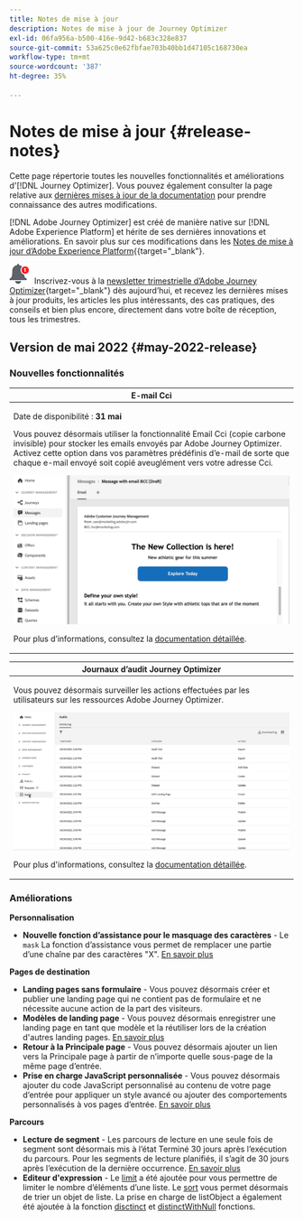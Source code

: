```yaml
---
title: Notes de mise à jour
description: Notes de mise à jour de Journey Optimizer
exl-id: 06fa956a-b500-416e-9d42-b683c328e837
source-git-commit: 53a625c0e62fbfae703b40bb1d47105c168730ea
workflow-type: tm+mt
source-wordcount: '387'
ht-degree: 35%

---
```


# Notes de mise à jour {#release-notes}

Cette page répertorie toutes les nouvelles fonctionnalités et améliorations d&#39;[!DNL Journey Optimizer]. Vous pouvez également consulter la page relative aux [dernières mises à jour de la documentation](documentation-updates.md) pour prendre connaissance des autres modifications.

[!DNL Adobe Journey Optimizer] est créé de manière native sur [!DNL Adobe Experience Platform] et hérite de ses dernières innovations et améliorations. En savoir plus sur ces modifications dans les [Notes de mise à jour d’Adobe Experience Platform](https://experienceleague.adobe.com/docs/experience-platform/release-notes/latest.html?lang=fr){{target=&quot;_blank&quot;}.

![Newsletter](../assets/do-not-localize/nl-icon.png) Inscrivez-vous à la [newsletter trimestrielle d’Adobe Journey Optimizer](https://www.adobe.com/subscription/Adobe_Journey_Optimizer_NL.html){target=&quot;_blank&quot;} dès aujourd’hui, et recevez les dernières mises à jour produits, les articles les plus intéressants, des cas pratiques, des conseils et bien plus encore, directement dans votre boîte de réception, tous les trimestres.

## Version de mai 2022 {#may-2022-release}

### Nouvelles fonctionnalités

<!--table>
<thead>
<tr>
<th><strong>Message Frequency Rules</strong><br/></th>
</tr>
</thead>
<tbody>
<tr>
<td>
<p>You can now set cross-channel business rules that will automatically exclude over-solicited profiles from messages and actions.</p>
<img src="assets/frequency-rn.gif"/>
<p>For more information, refer to the <a href="../configuration/frequency-rules.md">detailed documentation</a>.</p>
</td>
</tr>
</tbody>
</table-->


<table>
<thead>
<tr>
<th><strong>E-mail Cci</strong><br/></th>
</tr>
</thead>
<tbody>
<tr>
<td>
<p>Date de disponibilité : <strong>31 mai</strong></p>
<p>Vous pouvez désormais utiliser la fonctionnalité Email Cci (copie carbone invisible) pour stocker les emails envoyés par Adobe Journey Optimizer. Activez cette option dans vos paramètres prédéfinis d’e-mail de sorte que chaque e-mail envoyé soit copié aveuglément vers votre adresse Cci.</p>
<img src="assets/bcc-rn.gif"/>
<p>Pour plus d’informations, consultez la <a href="../configuration/email-settings.md#bcc-email">documentation détaillée</a>.</p>
</td>
</tr>
</tbody>
</table>


<!--table>
<thead>
<tr>
<th><strong>Decision Management - AI Ranking auto-optimization model</strong><br/></th>
</tr>
</thead>
<tbody>
<tr>
<td>
<p>You can now use trained model systems in Decision Management. This new capability ranks offers to display for a given profile.</p>
<img src="assets/optimization.gif"/>
<p>For more information, refer to the <a href="../offers/offer-activities/configure-offer-selection.md#use-ranking-strategy">detailed documentation</a>.</p>
</td>
</tr>
</tbody>
</table-->

<!--table>
<thead>
<tr>
<th><strong>Attribute-based Access Control (ABAC)</strong><br/></th>
</tr>
</thead>
<tbody>
<tr>
<td>
<p>Permission management in Journey Optimizer has been extended to data access. You can now manage data access for specific teams or groups of users (i.e. internal, external, 3rd parties) ​and manage access to specific types of data (i.e. Sensitive Personal Data/SPD).</p>
<p>This capability is available for a limited set of customers.</p>
<p>For more information, refer to the <a href="../landing-pages/create-lp.md">detailed documentation</a>.</p>
</td>
</tr>
</tbody>
</table-->

<table>
<thead>
<tr>
<th><strong>Journaux d’audit Journey Optimizer</strong><br/></th>
</tr>
</thead>
<tbody>
<tr>
<td>
<p>Vous pouvez désormais surveiller les actions effectuées par les utilisateurs sur les ressources Adobe Journey Optimizer.</p>
<img src="assets/audit-rn.gif"/>
<p>Pour plus d'informations, consultez la <a href="../reports/audit-logs.md">documentation détaillée</a>.</p>
</td>
</tr>
</tbody>
</table>

### Améliorations

**Personnalisation**

* **Nouvelle fonction d’assistance pour le masquage des caractères** - Le `mask` La fonction d’assistance vous permet de remplacer une partie d’une chaîne par des caractères &quot;X&quot;. [En savoir plus](../personalization/functions/string.md#mask)

**Pages de destination**

* **Landing pages sans formulaire** - Vous pouvez désormais créer et publier une landing page qui ne contient pas de formulaire et ne nécessite aucune action de la part des visiteurs.
* **Modèles de landing page** - Vous pouvez désormais enregistrer une landing page en tant que modèle et la réutiliser lors de la création d&#39;autres landing pages. [En savoir plus](../landing-pages/lp-templates.md)
* **Retour à la Principale page** - Vous pouvez désormais ajouter un lien vers la Principale page à partir de n’importe quelle sous-page de la même page d’entrée.
* **Prise en charge JavaScript personnalisée** - Vous pouvez désormais ajouter du code JavaScript personnalisé au contenu de votre page d’entrée pour appliquer un style avancé ou ajouter des comportements personnalisés à vos pages d’entrée.	[En savoir plus](../landing-pages/lp-custom-js.md)

<!--**Decision management**

* **HTML and JSON files support** - You can now drag and drop external HTML and JSON files from the AEM repository into the offer representation content.-->

**Parcours**

* **Lecture de segment** - Les parcours de lecture en une seule fois de segment sont désormais mis à l’état Terminé 30 jours après l’exécution du parcours. Pour les segments de lecture planifiés, il s’agit de 30 jours après l’exécution de la dernière occurrence. [En savoir plus](../building-journeys/read-segment.md)
* **Editeur d&#39;expression** - Le [limit](../building-journeys/functions/functionlimit.md) a été ajoutée pour vous permettre de limiter le nombre d’éléments d’une liste. Le [sort](../building-journeys/functions/functionsort.md) vous permet désormais de trier un objet de liste. La prise en charge de listObject a également été ajoutée à la fonction [disctinct](../building-journeys/functions/functiondistinct.md) et [distinctWithNull](../building-journeys/functions/functiondistinctwithnull.md) fonctions.
